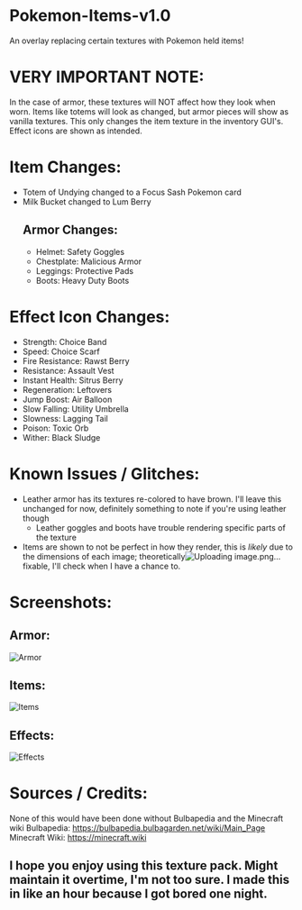 # Pokemon-Items-v1.0
An overlay replacing certain textures with Pokemon held items!

# VERY IMPORTANT NOTE:
In the case of armor, these textures will NOT affect how they look when worn. Items like totems will look as changed, but armor pieces will show as vanilla textures. This only changes the item texture in the inventory GUI's. Effect icons are shown as intended.


# Item Changes:
- Totem of Undying changed to a Focus Sash Pokemon card
- Milk Bucket changed to Lum Berry
  ## Armor Changes:
  - Helmet: Safety Goggles
  - Chestplate: Malicious Armor
  - Leggings: Protective Pads
  - Boots: Heavy Duty Boots


# Effect Icon Changes:
- Strength: Choice Band
- Speed: Choice Scarf
- Fire Resistance: Rawst Berry
- Resistance: Assault Vest
- Instant Health: Sitrus Berry
- Regeneration: Leftovers
- Jump Boost: Air Balloon
- Slow Falling: Utility Umbrella
- Slowness: Lagging Tail
- Poison: Toxic Orb
- Wither: Black Sludge


# Known Issues / Glitches:
- Leather armor has its textures re-colored to have brown. I'll leave this unchanged for now, definitely something to note if you're using leather though
  - Leather goggles and boots have trouble rendering specific parts of the texture
- Items are shown to not be perfect in how they render, this is *likely* due to the dimensions of each image; theoretically![Uploading image.png…]()
 fixable, I'll check when I have a chance to.


# Screenshots:
## Armor:
![Armor](https://github.com/Splatman86/Pokemon-Items-v1.0/assets/120541361/00c2659d-49ba-45f8-9448-f8221c6d3214)

## Items:
![Items](https://github.com/Splatman86/Pokemon-Items-v1.0/assets/120541361/f57654b3-de95-4b0f-bc86-d9a314e5f6df)

## Effects:
![Effects](https://github.com/Splatman86/Pokemon-Items-v1.0/assets/120541361/fb031572-5c08-490c-8e48-ff9207628617)


# Sources / Credits:
None of this would have been done without Bulbapedia and the Minecraft wiki
Bulbapedia: https://bulbapedia.bulbagarden.net/wiki/Main_Page
Minecraft Wiki: https://minecraft.wiki

## I hope you enjoy using this texture pack. Might maintain it overtime, I'm not too sure. I made this in like an hour because I got bored one night.
